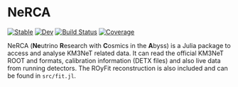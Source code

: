 # NeRCA

[![Stable](https://img.shields.io/badge/docs-stable-blue.svg)](https://tgal.pages.km3net.de/NeRCA.jl/stable)
[![Dev](https://img.shields.io/badge/docs-dev-blue.svg)](https://tgal.pages.km3net.de/NeRCA.jl/dev)
[![Build Status](https://git.km3net.de/tgal/NeRCA.jl/badges/main/pipeline.svg)](https://git.km3net.de/tgal/NeRCA.jl/pipelines)
[![Coverage](https://git.km3net.de/tgal/NeRCA.jl/badges/main/coverage.svg)](https://git.km3net.de/tgal/NeRCA.jl/commits/main)

NeRCA (**Ne**utrino **R**esearch with **C**osmics in the **A**byss) is a Julia
package to access and analyse KM3NeT related data.
It can read the official KM3NeT ROOT and formats, calibration information (DETX
files) and also live data from running detectors.
The ROyFit reconstruction is also included and can be found in `src/fit.jl`.

